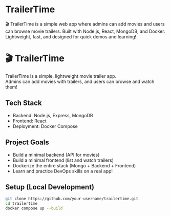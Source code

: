 # TrailerTime
🎬 TrailerTime is a simple web app where admins can add movies and users can browse movie trailers. Built with Node.js, React, MongoDB, and Docker. Lightweight, fast, and designed for quick demos and learning!
# 🎬 TrailerTime

TrailerTime is a simple, lightweight movie trailer app.  
Admins can add movies with trailers, and users can browse and watch them!

## Tech Stack
- Backend: Node.js, Express, MongoDB
- Frontend: React
- Deployment: Docker Compose

## Project Goals
- Build a minimal backend (API for movies)
- Build a minimal frontend (list and watch trailers)
- Dockerize the entire stack (Mongo + Backend + Frontend)
- Learn and practice DevOps skills on a real app!

## Setup (Local Development)
```bash
git clone https://github.com/your-username/trailertime.git
cd trailertime
docker compose up --build
